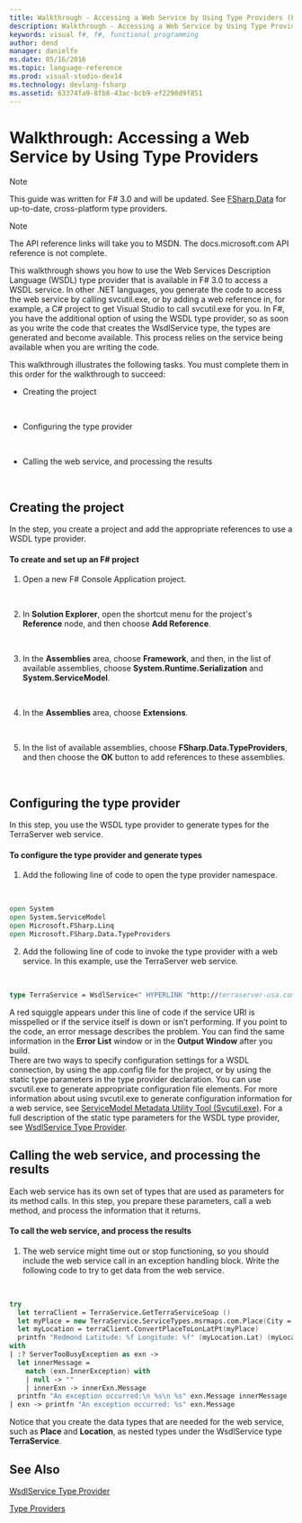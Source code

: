 ```yaml
---
title: Walkthrough - Accessing a Web Service by Using Type Providers (F#)
description: Walkthrough - Accessing a Web Service by Using Type Providers (F#)
keywords: visual f#, f#, functional programming
author: dend
manager: danielfe
ms.date: 05/16/2016
ms.topic: language-reference
ms.prod: visual-studio-dev14
ms.technology: devlang-fsharp
ms.assetid: 63374fa9-8fb8-43ac-bcb9-ef2290d9f851 
---
```


# Walkthrough: Accessing a Web Service by Using Type Providers

> [!NOTE]
This guide was written for F# 3.0 and will be updated.  See [FSharp.Data](http://fsharp.github.io/FSharp.Data/) for up-to-date, cross-platform type providers.

> [!NOTE]
The API reference links will take you to MSDN.  The docs.microsoft.com API reference is not complete.

This walkthrough shows you how to use the Web Services Description Language (WSDL) type provider that is available in F# 3.0 to access a WSDL service. In other .NET languages, you generate the code to access the web service by calling svcutil.exe, or by adding a web reference in, for example, a C# project to get Visual Studio to call svcutil.exe for you. In F#, you have the additional option of using the WSDL type provider, so as soon as you write the code that creates the WsdlService type, the types are generated and become available. This process relies on the service being available when you are writing the code.

This walkthrough illustrates the following tasks. You must complete them in this order for the walkthrough to succeed:


- Creating the project
<br />

- Configuring the type provider
<br />

- Calling the web service, and processing the results
<br />


## Creating the project
In the step, you create a project and add the appropriate references to use a WSDL type provider.


#### To create and set up an F# project

1. Open a new F# Console Application project.
<br />

2. In **Solution Explorer**, open the shortcut menu for the project's **Reference** node, and then choose **Add Reference**.
<br />

3. In the **Assemblies** area, choose **Framework**, and then, in the list of available assemblies, choose **System.Runtime.Serialization** and **System.ServiceModel**.
<br />

4. In the **Assemblies** area, choose **Extensions**.
<br />

5. In the list of available assemblies, choose **FSharp.Data.TypeProviders**, and then choose the **OK** button to add references to these assemblies.
<br />

## Configuring the type provider
In this step, you use the WSDL type provider to generate types for the TerraServer web service.


#### To configure the type provider and generate types

1. Add the following line of code to open the type provider namespace.
<br />

```fsharp
open System
open System.ServiceModel
open Microsoft.FSharp.Linq
open Microsoft.FSharp.Data.TypeProviders
```

2. Add the following line of code to invoke the type provider with a web service. In this example, use the TerraServer web service.
<br />

```fsharp
type TerraService = WsdlService<" HYPERLINK "http://terraserver-usa.com/TerraService2.asmx?WSDL" http://msrmaps.com/TerraService2.asmx?WSDL">
```

  A red squiggle appears under this line of code if the service URI is misspelled or if the service itself is down or isn’t performing. If you point to the code, an error message describes the problem. You can find the same information in the **Error List** window or in the **Output Window** after you build.
<br />  There are two ways to specify configuration settings for a WSDL connection, by using the app.config file for the project, or by using the static type parameters in the type provider declaration. You can use svcutil.exe to generate appropriate configuration file elements. For more information about using svcutil.exe to generate configuration information for a web service, see [ServiceModel Metadata Utility Tool &#40;Svcutil.exe&#41;](https://msdn.microsoft.com/library/aa347733.aspx). For a full description of the static type parameters for the WSDL type provider, see [WsdlService Type Provider](https://msdn.microsoft.com/visualfsharpdocs/conceptual/wsdlservice-type-provider-%5bfsharp%5d).
<br />

## Calling the web service, and processing the results
Each web service has its own set of types that are used as parameters for its method calls. In this step, you prepare these parameters, call a web method, and process the information that it returns.


#### To call the web service, and process the results

1. The web service might time out or stop functioning, so you should include the web service call in an exception handling block. Write the following code to try to get data from the web service.
<br />

```fsharp
try
  let terraClient = TerraService.GetTerraServiceSoap ()
  let myPlace = new TerraService.ServiceTypes.msrmaps.com.Place(City = "Redmond", State = "Washington", Country = "United States")
  let myLocation = terraClient.ConvertPlaceToLonLatPt(myPlace)
  printfn "Redmond Latitude: %f Longitude: %f" (myLocation.Lat) (myLocation.Lon)
with
| :? ServerTooBusyException as exn ->
  let innerMessage =
    match (exn.InnerException) with
    | null -> ""
    | innerExn -> innerExn.Message
  printfn "An exception occurred:\n %s\n %s" exn.Message innerMessage
| exn -> printfn "An exception occurred: %s" exn.Message
```

Notice that you create the data types that are needed for the web service, such as **Place** and **Location**, as nested types under the WsdlService type **TerraService**.
<br />


## See Also
[WsdlService Type Provider](https://msdn.microsoft.com/visualfsharpdocs/conceptual/wsdlservice-type-provider-%5bfsharp%5d)

[Type Providers](index.md)